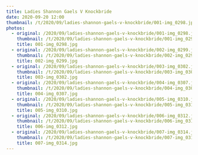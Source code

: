 ```yaml
---
title: Ladies Shannon Gaels V Knockbride
date: 2020-09-20 12:00
thumbnail: /t/2020/09/ladies-shannon-gaels-v-knockbride/001-img_0298.jpg
photos:
  - original: /2020/09/ladies-shannon-gaels-v-knockbride/001-img_0298.jpg
    thumbnail: /t/2020/09/ladies-shannon-gaels-v-knockbride/001-img_0298.jpg
    title: 001-img_0298.jpg
  - original: /2020/09/ladies-shannon-gaels-v-knockbride/002-img_0299.jpg
    thumbnail: /t/2020/09/ladies-shannon-gaels-v-knockbride/002-img_0299.jpg
    title: 002-img_0299.jpg
  - original: /2020/09/ladies-shannon-gaels-v-knockbride/003-img_0302.jpg
    thumbnail: /t/2020/09/ladies-shannon-gaels-v-knockbride/003-img_0302.jpg
    title: 003-img_0302.jpg
  - original: /2020/09/ladies-shannon-gaels-v-knockbride/004-img_0307.jpg
    thumbnail: /t/2020/09/ladies-shannon-gaels-v-knockbride/004-img_0307.jpg
    title: 004-img_0307.jpg
  - original: /2020/09/ladies-shannon-gaels-v-knockbride/005-img_0310.jpg
    thumbnail: /t/2020/09/ladies-shannon-gaels-v-knockbride/005-img_0310.jpg
    title: 005-img_0310.jpg
  - original: /2020/09/ladies-shannon-gaels-v-knockbride/006-img_0312.jpg
    thumbnail: /t/2020/09/ladies-shannon-gaels-v-knockbride/006-img_0312.jpg
    title: 006-img_0312.jpg
  - original: /2020/09/ladies-shannon-gaels-v-knockbride/007-img_0314.jpg
    thumbnail: /t/2020/09/ladies-shannon-gaels-v-knockbride/007-img_0314.jpg
    title: 007-img_0314.jpg
---
```

